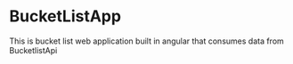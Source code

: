 # BucketListApp
This is bucket list web application built in angular that consumes data from BucketlistApi
